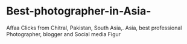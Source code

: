 # Best-photographer-in-Asia-
Affaa Clicks from Chitral, Pakistan, South Asia,. Asia, best professional Photographer, blogger and Social media Figur
